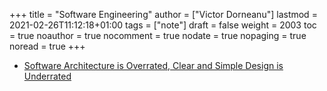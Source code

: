 +++
title = "Software Engineering"
author = ["Victor Dorneanu"]
lastmod = 2021-02-26T11:12:18+01:00
tags = ["note"]
draft = false
weight = 2003
toc = true
noauthor = true
nocomment = true
nodate = true
nopaging = true
noread = true
+++

-   [Software Architecture is Overrated, Clear and Simple Design is Underrated](https://blog.pragmaticengineer.com/software-architecture-is-overrated/amp/)
